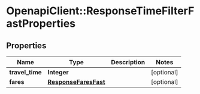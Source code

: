 # OpenapiClient::ResponseTimeFilterFastProperties

## Properties
Name | Type | Description | Notes
------------ | ------------- | ------------- | -------------
**travel_time** | **Integer** |  | [optional] 
**fares** | [**ResponseFaresFast**](ResponseFaresFast.md) |  | [optional] 


